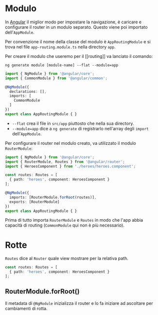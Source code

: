 # Modulo

In [Angular](Angular) il miglior modo per impostare la navigazione, è caricare e configurare il router in un modulo separato. Questo viene poi importato dell'`AppModule`.

Per convenzione il nome della classe del modulo è `AppRoutingModule` e si trova nel file `app-routing.module.ts` nella directory `app`.

Per creare il modulo che useremo per il [[routing]] va lanciato il comando:

```terminal
ng generate module [module-name] --flat --module=app
```

```ts
import { NgModule } from '@angular/core';
import { CommonModule } from '@angular/common';

@NgModule({
  declarations: [],
  imports: [
    CommonModule
  ]
})
export class AppRoutingModule { }
```

- `--flat` crea il file in `src/app` piuttosto che nella sua directory.
- `--module=app` dice a `ng generate` di registrarlo nell'array degli `import` dell'`AppModule`.

Per configurare il router nel modulo creato, va utilizzato il modulo `RouterModule`:

```ts
import { NgModule } from '@angular/core';
import { RouterModule, Routes } from '@angular/router';
import { HeroesComponent } from './heroes/heroes.component';

const routes: Routes = [
  { path: 'heroes', component: HeroesComponent }
];

@NgModule({
  imports: [RouterModule.forRoot(routes)],
  exports: [RouterModule]
})
export class AppRoutingModule { }
```

Prima di tutto importa `RouterModule` e `Routes` in modo che l'app abbia capacità di routing (`CommonModule` qui non è più necessario).

# Rotte

`Routes` dice al `Router` quale view mostrare per la relativa path.

```ts
const routes: Routes = [
  { path: 'heroes', component: HeroesComponent }
];
```

## RouterModule.forRoot()

Il metadata di `@NgModule` inizializza il router e lo fa iniziare ad ascoltare per cambiamenti di rotta.
